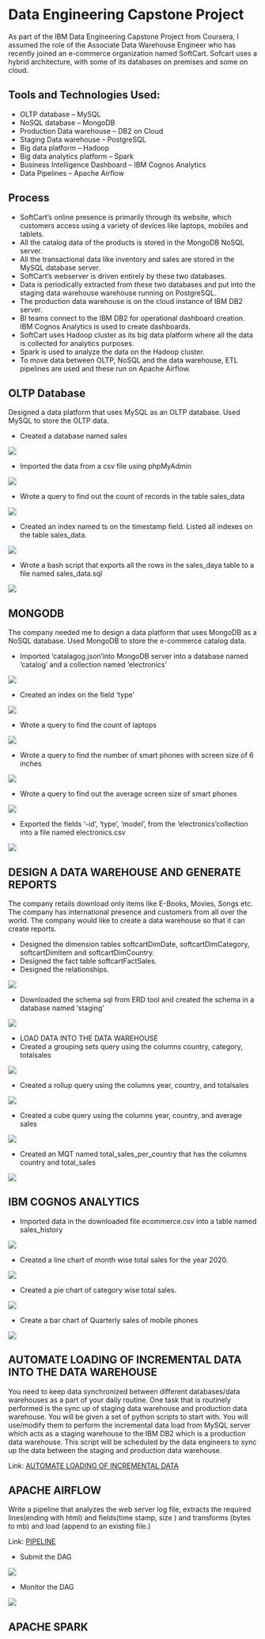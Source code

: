 # Data Engineering Capstone Project
As part of the IBM Data Engineering Capstone Project from Coursera, I assumed the role of the Associate Data Warehouse Engineer who has recently joined an e-commerce organization named SoftCart.
Sofcart uses a hybrid architecture, with some of its databases on premises and some on cloud.

## Tools and Technologies Used:
-	OLTP database – MySQL
-	NoSQL database – MongoDB
-	Production Data warehouse – DB2 on Cloud
-	Staging Data warehouse – PostgreSQL
-	Big data platform – Hadoop
-	Big data analytics platform – Spark
-	Business Intelligence Dashboard – IBM Cognos Analytics
-	Data Pipelines – Apache Airflow

## Process
-	SoftCart’s online presence is primarily through its website, which customers access using a variety of devices like laptops, mobiles and tablets.
-	All the catalog data of the products is stored in the MongoDB NoSQL server.
-	All the transactional data like inventory and sales are stored in the MySQL database server.
-	SoftCart’s webserver is driven entirely by these two databases.
-	Data is periodically extracted from these two databases and put into the staging data warehouse warehouse running on PostgreSQL.
-	The production data warehouse is on the cloud instance of IBM DB2 server.
-	BI teams connect to the IBM DB2 for operational dashboard creation. IBM Cognos Analytics is used to create dashboards.
-	SoftCart uses Hadoop cluster as its big data platform where all the data is collected for analytics purposes.
-	Spark is used to analyze the data on the Hadoop cluster.
-	To move data between OLTP, NoSQL and the data warehouse, ETL pipelines are used and these run on Apache Airflow.

## OLTP Database
Designed a data platform that uses MySQL as an OLTP database. Used MySQL to store the OLTP data.
  
- Created a database named sales
   
![](https://github.com/antfneves/PortfolioProjects/blob/main/Capstone%20Project/Images/1createtable.jpg?raw=true)
    
- Imported the data from a csv file using phpMyAdmin
    
![](https://github.com/antfneves/PortfolioProjects/blob/main/Capstone%20Project/Images/2importdata.jpg?raw=true)
    
- Wrote a query to find out the count of records in the table sales_data
    
![](https://github.com/antfneves/PortfolioProjects/blob/main/Capstone%20Project/Images/4salesrows.jpg?raw=true)
    
- Created an index named ts on the timestamp field. Listed all indexes on the table sales_data.
    
![](https://github.com/antfneves/PortfolioProjects/blob/main/Capstone%20Project/Images/5listindexes.jpg?raw=true)


- Wrote a bash script that exports all the rows in the sales_daya table to a file named sales_data.sql
    
![](https://github.com/antfneves/PortfolioProjects/blob/main/Capstone%20Project/Images/6exportdata.jpg?raw=true)

## MONGODB
The company needed me to design a data platform that uses MongoDB as a NoSQL database. Used MongoDB to store the e-commerce catalog data.

- Imported ‘catalagog.json’into MongoDB server into a database named ‘catalog’ and a collection named ‘electronics’

![](https://github.com/antfneves/PortfolioProjects/blob/main/Capstone%20Project/Images/7mongoimport.jpg?raw=true)

- Created an index on the field ‘type’

![](https://github.com/antfneves/PortfolioProjects/blob/main/Capstone%20Project/Images/10create-index.jpg?raw=true)

- Wrote a query to find the count of laptops

![](https://github.com/antfneves/PortfolioProjects/blob/main/Capstone%20Project/Images/11mongo-query-laptops.jpg?raw=true)

- Wrote a query to find the number of smart phones with screen size of 6 inches

![](https://github.com/antfneves/PortfolioProjects/blob/main/Capstone%20Project/Images/12mongo-query-mobiles1.jpg?raw=true)  

- Wrote a query to find out the average screen size of smart phones

![](https://github.com/antfneves/PortfolioProjects/blob/main/Capstone%20Project/Images/13mongo-query-mobiles2.jpg?raw=true)   

- Exported the fields ‘-id’, ‘type’, ‘model’, from the ‘electronics’collection into a file named electronics.csv

![](https://github.com/antfneves/PortfolioProjects/blob/main/Capstone%20Project/Images/14mongoexport.jpg?raw=true)

## DESIGN A DATA WAREHOUSE AND GENERATE REPORTS
The company retails download only items like E-Books, Movies, Songs etc. The company has international presence and customers from all over the world. The company would like to create a data warehouse so that it can create reports. 

- Designed the dimension tables softcartDimDate, softcartDimCategory, softcartDimItem and softcartDimCountry.
- Designed the fact table softcartFactSales.
- Designed the relationships.

![](https://github.com/antfneves/PortfolioProjects/blob/main/Capstone%20Project/Images/softcartRelationships.jpg?raw=true)  

- Downloaded the schema sql from ERD tool and created the schema in a database named ‘staging’

![](https://github.com/antfneves/PortfolioProjects/blob/main/Capstone%20Project/Images/createschema.jpg?raw=true)

- LOAD DATA INTO THE DATA WAREHOUSE
- Created a grouping sets query using the columns country, category, totalsales

![](https://github.com/antfneves/PortfolioProjects/blob/main/Capstone%20Project/Images/19groupingsets.jpg?raw=true)

- Created a rollup query using the columns year, country, and totalsales

![](https://github.com/antfneves/PortfolioProjects/blob/main/Capstone%20Project/Images/20rollup.jpg?raw=true)

- Created a cube query using the columns year, country, and average sales

![](https://github.com/antfneves/PortfolioProjects/blob/main/Capstone%20Project/Images/21cube.jpg?raw=true)

- Created an MQT named total_sales_per_country that has the columns country and total_sales

![](https://github.com/antfneves/PortfolioProjects/blob/main/Capstone%20Project/Images/22mqt.jpg?raw=true)

## IBM COGNOS ANALYTICS

- Imported data in the downloaded file ecommerce.csv into a table named sales_history

![](https://github.com/antfneves/PortfolioProjects/blob/main/Capstone%20Project/Images/dataimport1.jpg?raw=true)

- Created a line chart of month wise total sales for the year 2020.

![](https://github.com/antfneves/PortfolioProjects/blob/main/Capstone%20Project/Images/26linechart.jpg?raw=true)

- Created a pie chart of category wise total sales.

![](https://github.com/antfneves/PortfolioProjects/blob/main/Capstone%20Project/Images/27piechart.jpg?raw=true)

- Create a bar chart of Quarterly sales of mobile phones

![](https://github.com/antfneves/PortfolioProjects/blob/main/Capstone%20Project/Images/28barchart.jpg?raw=true)

## AUTOMATE LOADING OF INCREMENTAL DATA INTO THE DATA WAREHOUSE
You need to keep data synchronized between different databases/data warehouses as a part of your daily routine. One task that is routinely performed is the sync up of staging data warehouse and production data warehouse. You will be given a set of python scripts to start with. You will use/modify them to perform the incremental data load from MySQL server which acts as a staging warehouse to the IBM DB2 which is a production data warehouse. This script will be scheduled by the data engineers to sync up the data between the staging and production data warehouse.

Link: [AUTOMATE LOADING OF INCREMENTAL DATA](https://github.com/antfneves/PortfolioProjects/blob/main/Capstone%20Project/automation.py)

## APACHE AIRFLOW
Write a pipeline that analyzes the web server log file, extracts the required lines(ending with html) and fields(time stamp, size ) and transforms (bytes to mb) and load (append to an existing file.)

Link: [PIPELINE](https://github.com/antfneves/PortfolioProjects/blob/main/Capstone%20Project/process_web_log.py)

- Submit the DAG

![](https://github.com/antfneves/PortfolioProjects/blob/main/Capstone%20Project/Images/39submit_dag.jpg?raw=true)

- Monitor the DAG

![](https://github.com/antfneves/PortfolioProjects/blob/main/Capstone%20Project/Images/41dag_runs.jpg?raw=true)

## APACHE SPARK







    
 
    
    


